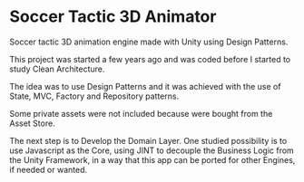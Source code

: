 # Soccer Tactic 3D Animator
Soccer tactic 3D animation engine made with Unity using Design Patterns.

This project was started a few years ago and was coded before I started to study Clean Architecture.

The idea was to use Design Patterns and it was achieved with the use of State, MVC, Factory and Repository patterns.

Some private assets were not included because were bought from the Asset Store.

The next step is to Develop the Domain Layer. One studied possibility is to use Javascript as the Core, using JINT to decouple the Business Logic from the Unity Framework, in a way that this app can be ported for other Engines, if needed or wanted.
